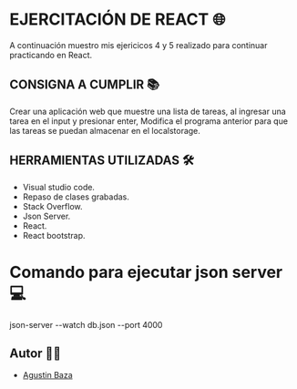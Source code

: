 
# EJERCITACIÓN DE REACT 🌐 
A continuación muestro mis ejericicos 4 y 5 realizado para continuar practicando en React.


## CONSIGNA A CUMPLIR 📚

Crear una aplicación web que  muestre una lista de tareas, al ingresar una tarea en el input y presionar enter, Modifica el programa anterior para que las tareas se puedan almacenar en el localstorage.

## HERRAMIENTAS UTILIZADAS 🛠

- Visual studio code.
- Repaso de clases grabadas.
- Stack Overflow.
- Json Server.
- React.
- React bootstrap.


# Comando para ejecutar json server 💻

json-server --watch db.json --port 4000


## Autor 🙋‍♂️
- [Agustin Baza](https://github.com/agustinbaza)

